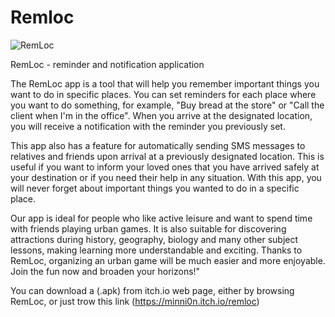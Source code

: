 # Remloc
![RemLoc](https://user-images.githubusercontent.com/73343881/212084664-e2168467-9b25-49b9-bf3f-06460a33f6fe.png)

RemLoc - reminder and notification application 

The RemLoc app is a tool that will help you remember important things you want to do in specific places. You can set reminders for each place where you want to do something, for example, "Buy bread at the store" or "Call the client when I'm in the office". When you arrive at the designated location, you will receive a notification with the reminder you previously set. 

This app also has a feature for automatically sending SMS messages to relatives and friends upon arrival at a previously designated location. This is useful if you want to inform your loved ones that you have arrived safely at your destination or if you need their help in any situation. With this app, you will never forget about important things you wanted to do in a specific place.

Our app is ideal for people who like active leisure and want to spend time with friends playing urban games. It is also suitable for discovering attractions during history, geography, biology and many other subject lessons, making learning more understandable and exciting. Thanks to RemLoc, organizing an urban game will be much easier and more enjoyable. Join the fun now and broaden your horizons!"

You can download a (.apk) from itch.io web page, either by browsing RemLoc, or just trow this link (https://minni0n.itch.io/remloc)
